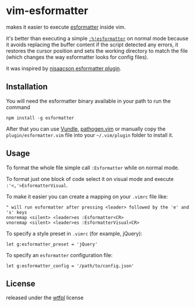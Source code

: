 # vim-esformatter

makes it easier to execute [esformatter](https://github.com/millermedeiros/esformatter/)
inside vim.

it's better than executing a simple
[`:%!esformatter`](http://vimdoc.sourceforge.net/htmldoc/various.html#:!) on
normal mode because it avoids replacing the buffer content if the script
detected any errors, it restores the cursor position and sets the working
directory to match the file (which changes the way esformatter looks for config
files).

it was inspired by [nisaacson esformatter
plugin](https://gist.github.com/nisaacson/6939960).


## Installation

You will need the esformatter binary available in your path to run the command

```
npm install -g esformatter
```

After that you can use [Vundle](https://github.com/gmarik/Vundle.vim),
[pathogen.vim](https://github.com/tpope/vim-pathogen) or manually copy the
`plugin/esformatter.vim` file into your `~/.vim/plugin` folder to install it.


## Usage

To format the whole file simple call `:Esformatter` while on normal mode.

To format just one block of code select it on visual mode and execute
`:'<,'>EsformatterVisual`.

To make it easier you can create a mapping on your `.vimrc` file like:

```vim
" will run esformatter after pressing <leader> followed by the 'e' and 's' keys
nnoremap <silent> <leader>es :Esformatter<CR>
vnoremap <silent> <leader>es :EsformatterVisual<CR>
```

To specify a style preset in `.vimrc` (for example, jQuery):

```vim
let g:esformatter_preset = 'jQuery'
```

To specify an `esformatter` configuration file:

```vim
let g:esformatter_config = '/path/to/config.json'
```


## License

released under the [wtfpl](http://sam.zoy.org/wtfpl/COPYING) license

